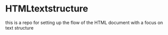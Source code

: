 # HTMLtextstructure
this is a repo for setting up the flow of the HTML document with a focus on text structure
